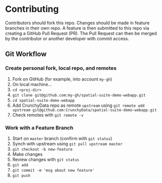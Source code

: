 # Contributing

Contributors should fork this repo.  Changes should be made in feature branches in their own repo.  A feature is then submitted to this repo via creating a GitHub Pull Request (PR).  The Pull Request can then be merged by the contributor or another developer with commit access.

## Git Workflow

### Create personal fork, local repo, and remotes

1. Fork on GitHub (for example, into account `my-gh`)
1. On local machine...
1. `cd <proj-dir>`
1. `git clone git@github.com:my-gh/spatial-suite-demo-webapp.git`
1. `cd spatial-suite-demo-webapp`
1. Add CrunchyData repo as remote `upstream` using `git remote add upstream git@github.com:CrunchyData/spatial-suite-demo-webapp.git`
1. Check remotes with `git remote -v`

### Work with a Feature Branch

1. Start on `master` branch (confirm with `git status`)
1. Synch with upstream using `git pull upstream master`
1. `git checkout -b new-feature`
1. Make changes
1. Review changes with `git status`
1. `git add`
1. `git commit -m 'msg about new feature'`
1. `git push`


